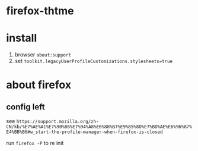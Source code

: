 # firefox-thtme

# install

1. browser `about:support`
2. set `toolkit.legacyUserProfileCustomizations.stylesheets=true`




# about firefox

## config left

see `https://support.mozilla.org/zh-CN/kb/%E7%AE%A1%E7%90%86%E7%94%A8%E6%88%B7%E9%85%8D%E7%BD%AE%E6%96%87%E4%BB%B6#w_start-the-profile-manager-when-firefox-is-closed`

run `firefox -P` to re init
